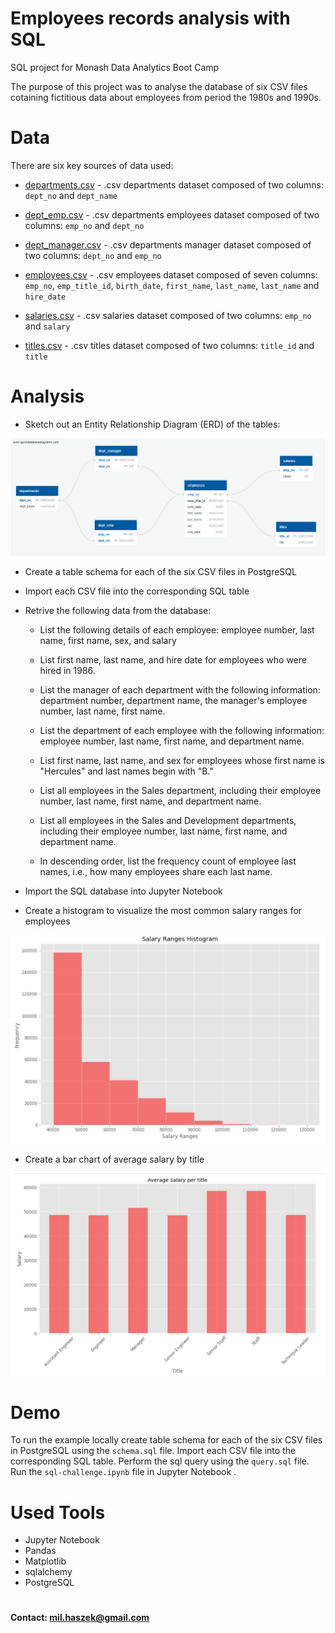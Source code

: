 # Employees records analysis with SQL
SQL project for Monash Data Analytics Boot Camp

The purpose of this project was to analyse the database of six CSV files cotaining fictitious data about employees from period the 1980s and 1990s.

# Data

There are six key sources of data used:

* [departments.csv](EmployeeSQL/departments.csv) - .csv departments dataset composed of two columns: `dept_no` and `dept_name`

* [dept_emp.csv](EmployeeSQL/dept_emp.csv) - .csv departments employees dataset composed of two columns: `emp_no` and `dept_no`

* [dept_manager.csv](EmployeeSQL/dept_manager.csv) - .csv departments manager dataset composed of two columns: `dept_no` and `emp_no`

* [employees.csv](EmployeeSQL/employees.csv) - .csv employees dataset composed of seven columns: `emp_no`, `emp_title_id`, `birth_date`, `first_name`, `last_name`, `last_name` and `hire_date`

* [salaries.csv](EmployeeSQL/salaries.csv) - .csv salaries dataset composed of two columns: `emp_no` and `salary`

* [titles.csv](EmployeeSQL/departments.csv) - .csv titles dataset composed of two columns: `title_id` and `title`

# Analysis

* Sketch out an Entity Relationship Diagram (ERD) of the tables:

![ERD](QuickDBD_Diagram.png)

* Create a table schema for each of the six CSV files in PostgreSQL

* Import each CSV file into the corresponding SQL table

* Retrive the following data from the database:
    * List the following details of each employee: employee number, last name, first name, sex, and salary
    * List first name, last name, and hire date for employees who were hired in 1986.

    * List the manager of each department with the following information: department number, department name, the manager's employee number, last name, first name.

    * List the department of each employee with the following information: employee number, last name, first name, and department name.

    * List first name, last name, and sex for employees whose first name is "Hercules" and last names begin with "B."

    * List all employees in the Sales department, including their employee number, last name, first name, and department name.

    * List all employees in the Sales and Development departments, including their employee number, last name, first name, and department name.

    * In descending order, list the frequency count of employee last names, i.e., how many employees share each last name.

* Import the SQL database into Jupyter Notebook 

* Create a histogram to visualize the most common salary ranges for employees

![salary](Images/salary.JPG)

* Create a bar chart of average salary by title

![salary_per_title](Images/salary_per_title.JPG)


# Demo

To run the example locally create table schema for each of the six CSV files in PostgreSQL using the `schema.sql` file. Import each CSV file into the corresponding SQL table. Perform the sql query using the `query.sql` file. Run the `sql-challenge.ipynb` file in Jupyter Notebook .


# Used Tools
 * Jupyter Notebook 
 * Pandas
 * Matplotlib
 * sqlalchemy  
 * PostgreSQL


#

#### Contact: mil.haszek@gmail.com